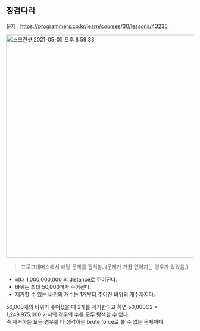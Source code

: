 <h2>징검다리</h2>

문제 : https://programmers.co.kr/learn/courses/30/lessons/43236

<img width="600" alt="스크린샷 2021-05-05 오후 8 59 33" src="https://user-images.githubusercontent.com/54436228/117137561-d73a4100-ade4-11eb-88fb-5ebb37a989fe.png">

> 프로그래머스에서 해당 문제를 캡쳐함. (문제가 가끔 없어지는 경우가 있었음.)

- 최대 1,000,000,000 의 distance로 주어진다.
- 바위는 최대 50,000개가 주어진다.
- 제거할 수 있는 바위의 개수는 1개부터 주어진 바위의 개수까지다.

50,000개의 바위가 주어졌을 때 2개를 제거한다고 하면 50,000C2 = 1,249,975,000 가지의 경우의 수를 모두 탐색할 수 없다.<br>
즉 제거하는 모든 경우를 다 생각하는 brute force로 풀 수 없는 문제이다.<br>
